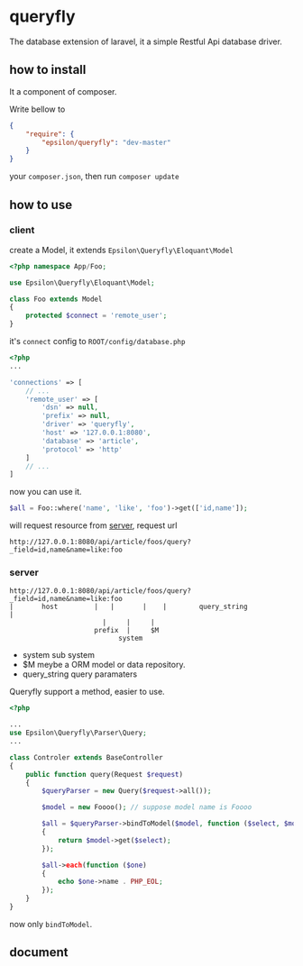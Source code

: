 # queryfly

The database extension of laravel, it a simple Restful Api database driver.

## how to install

It a component of composer.

Write bellow to

```json
{
    "require": {
        "epsilon/queryfly": "dev-master"
    }
}
```

your `composer.json`, then run `composer update`

## how to use

### client

create a Model, it extends `Epsilon\Queryfly\Eloquant\Model`

```php
<?php namespace App/Foo;

use Epsilon\Queryfly\Eloquant\Model;

class Foo extends Model
{
    protected $connect = 'remote_user';
}
```

it's `connect` config to `ROOT/config/database.php`

```php
<?php
...

'connections' => [
    // ...
    'remote_user' => [
        'dsn' => null,
        'prefix' => null,
        'driver' => 'queryfly',
        'host' => '127.0.0.1:8080',
        'database' => 'article',
        'protocol' => 'http'
    ]
    // ...
]
```

now you can use it.

```php
$all = Foo::where('name', 'like', 'foo')->get(['id,name']);
```

will request resource from [server](#server), request url

```
http://127.0.0.1:8080/api/article/foos/query?_field=id,name&name=like:foo
```

### server

```
http://127.0.0.1:8080/api/article/foos/query?_field=id,name&name=like:foo
|       host         |   |       |    |        query_string             |
                       |     |     |
                     prefix  |     $M 
                           system
```

- system sub system
- $M meybe a ORM model or data repository.
- query_string query paramaters

Queryfly support a method, easier to use.

```php
<?php

...
use Epsilon\Queryfly\Parser\Query;
...

class Controler extends BaseController
{
    public function query(Request $request)
    {
        $queryParser = new Query($request->all());

        $model = new Foooo(); // suppose model name is Foooo

        $all = $queryParser->bindToModel($model, function ($select, $model)
        {
            return $model->get($select);
        });

        $all->each(function ($one)
        {
            echo $one->name . PHP_EOL;
        });
    }
}
```

now only `bindToModel`.

## document
